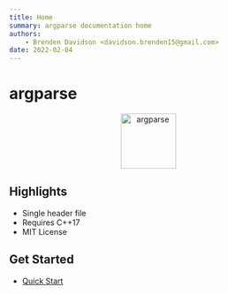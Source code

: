 ```yaml
---
title: Home
summary: argparse documentation home
authors:
    - Brenden Davidson <davidson.brenden15@gmail.com>
date: 2022-02-04
---
```

# argparse

<p align="center">
  <img height="100" src="https://i.imgur.com/oDXeMUQ.png" alt="argparse"/>
</p>

## Highlights

* Single header file
* Requires C++17
* MIT License

## Get Started

 - [Quick Start](getting_started/quick_start.md)
